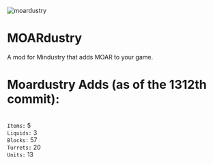 ![moardustry](https://user-images.githubusercontent.com/76548026/114630681-bfa5e780-9c80-11eb-970c-f8aebd8be2a0.png)
# MOARdustry
A mod for Mindustry that adds MOAR to your game.

# Moardustry Adds (as of the 1312th commit):
<br>`Items:` 5
<br>`Liquids:` 3
<br>`Blocks:` 57
<br>`Turrets:` 20
<br>`Units:` 13

